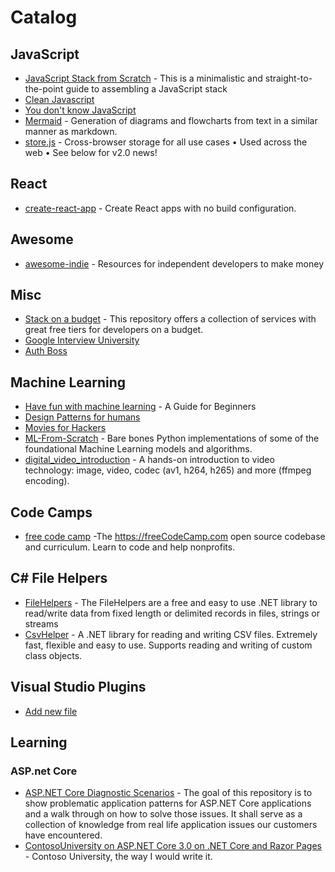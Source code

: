 # Catalog

## JavaScript

* [JavaScript Stack from Scratch](https://github.com/verekia/js-stack-from-scratch) - This is a minimalistic and straight-to-the-point guide to assembling a JavaScript stack
* [Clean Javascript](https://github.com/ryanmcdermott/clean-code-javascript)
* [You don't know JavaScript](https://github.com/getify/You-Dont-Know-JS)
* [Mermaid](https://github.com/knsv/mermaid) - Generation of diagrams and flowcharts from text in a similar manner as markdown.
* [store.js](https://github.com/marcuswestin/store.js) - Cross-browser storage for all use cases • Used across the web • See below for v2.0 news!

## React

* [create-react-app](https://github.com/facebookincubator/create-react-app) - Create React apps with no build configuration.

## Awesome

* [awesome-indie](https://github.com/mezod/awesome-indie) - Resources for independent developers to make money

## Misc

* [Stack on a budget](https://github.com/255kb/stack-on-a-budget) - This repository offers a collection of services with great free tiers for developers on a budget.
* [Google Interview University](https://github.com/jwasham/google-interview-university)
* [Auth Boss](https://github.com/teesloane/Auth-Boss)

## Machine Learning

* [Have fun with machine learning](https://github.com/humphd/have-fun-with-machine-learning) - A Guide for Beginners
* [Design Patterns for humans](https://github.com/kamranahmedse/design-patterns-for-humans)
* [Movies for Hackers](https://github.com/k4m4/movies-for-hackers)
* [ML-From-Scratch](https://github.com/eriklindernoren/ML-From-Scratch) - Bare bones Python implementations of some of the foundational Machine Learning models and algorithms.
* [digital_video_introduction](https://github.com/leandromoreira/digital_video_introduction) - A hands-on introduction to video technology: image, video, codec (av1, h264, h265) and more (ffmpeg encoding).

## Code Camps

* [free code camp](https://github.com/freeCodeCamp/freeCodeCamp) -The https://freeCodeCamp.com open source codebase and curriculum. Learn to code and help nonprofits.

## C# File Helpers

* [FileHelpers](https://github.com/MarcosMeli/FileHelpers) - The FileHelpers are a free and easy to use .NET library to read/write data from fixed length or delimited records in files, strings or streams
* [CsvHelper](https://joshclose.github.io/CsvHelper/) -  A .NET library for reading and writing CSV files. Extremely fast, flexible and easy to use. Supports reading and writing of custom class objects.

## Visual Studio Plugins

* [Add new file](https://marketplace.visualstudio.com/items?itemName=MadsKristensen.AddNewFile)

## Learning

### ASP.net Core

* [ASP.NET Core Diagnostic Scenarios](https://github.com/davidfowl/AspNetCoreDiagnosticScenarios) - The goal of this repository is to show problematic application patterns for ASP.NET Core applications and a walk through on how to solve those issues. It shall serve as a collection of knowledge from real life application issues our customers have encountered.
* [ContosoUniversity on ASP.NET Core 3.0 on .NET Core and Razor Pages](https://github.com/jbogard/contosoUniversityDotNetCore-Pages) - Contoso University, the way I would write it.
